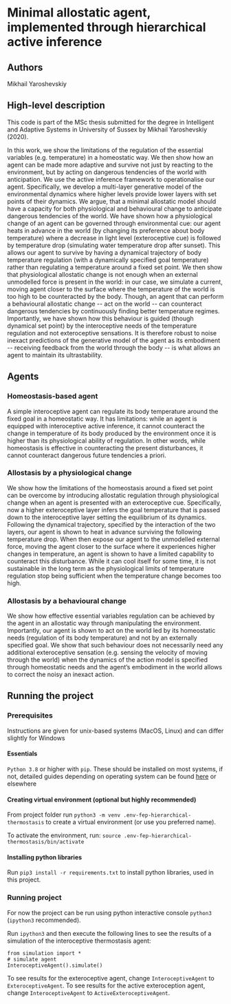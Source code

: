 # Minimal allostatic agent, implemented through hierarchical active inference

## Authors
Mikhail Yaroshevskiy

## High-level description
This code is part of the MSc thesis submitted for the degree in Intelligent and Adaptive Systems in University of Sussex by Mikhail Yaroshevskiy (2020).

In this work, we show the limitations of the regulation of the essential variables (e.g. temperature) in a homeostatic way. We then show how an agent can be made more adaptive and survive not just by reacting to the environment, but by acting on dangerous tendencies of the world with anticipation. We use the active inference framework to operationalise our agent. Specifically, we develop a multi-layer generative model of the environmental dynamics where higher levels provide lower layers with set points of their dynamics. We argue, that a minimal allostatic model should have a capacity for both physiological and behavioural change to anticipate dangerous tendencies of the world. We have shown how a physiological change of an agent can be governed through environmental cue: our agent heats in advance in the world (by changing its preference about body temperature) where a decrease in light level (exteroceptive cue) is followed by temperature drop (simulating water temperature drop after sunset). This allows our agent to survive by having a dynamical trajectory of body temperature regulation (with a dynamically specified goal temperature) rather than regulating a temperature around a fixed set point. We then show that physiological allostatic change is not enough when an external unmodelled force is present in the world: in our case, we simulate a current, moving agent closer to the surface where the temperature of the world is too high to be counteracted by the body. Though, an agent that can perform a behavioural allostatic change -- act on the world -- can counteract dangerous tendencies by continuously finding better temperature regimes. Importantly, we have shown how this behaviour is guided (though dynamical set point) by the interoceptive needs of the temperature regulation and not exteroceptive sensations. It is therefore robust to noise inexact predictions of the generative model of the agent as its embodiment -- receiving feedback from the world through the body -- is what allows an agent to maintain its ultrastability.

## Agents
### Homeostasis-based agent
A simple interoceptive agent can regulate its body temperature around the fixed goal in a homeostatic way. It has limitations: while an agent is equipped with interoceptive active inference, it cannot counteract the change in temperature of its body produced by the environment once it is higher than its physiological ability of regulation. In other words, while homeostasis is effective in counteracting the present disturbances, it cannot counteract dangerous future tendencies a priori.

### Allostasis by a physiological change
We show how the limitations of the homeostasis around a fixed set point can be overcome by introducing allostatic regulation through physiological change when an agent is presented with an exteroceptive cue. Specifically, now a higher exteroceptive layer infers the goal temperature that is passed down to the interoceptive layer setting the equilibrium of its dynamics. Following the dynamical trajectory, specified by the interaction of the two layers, our agent is shown to heat in advance surviving the following temperature drop. When then expose our agent to the unmodelled external force, moving the agent closer to the surface where it experiences higher changes in temperature, an agent is shown to have a limited capability to counteract this disturbance. While it can cool itself for some time, it is not sustainable in the long term as the physiological limits of temperature regulation stop being sufficient when the temperature change becomes too high.

### Allostasis by a behavioural change
We show how effective essential variables regulation can be achieved by the agent in an allostatic way through manipulating the environment. Importantly, our agent is shown to act on the world led by its homeostatic needs (regulation of its body temperature) and not by an externally specified goal. We show that such behaviour does not necessarily need any additional exteroceptive sensation (e.g. sensing the velocity of moving through the world) when the dynamics of the action model is specified through homeostatic needs and the agent’s embodiment in the world allows to correct the noisy an inexact action.

## Running the project

### Prerequisites
Instructions are given for unix-based systems (MacOS, Linux) and can differ slightly for Windows

#### Essentials
`Python 3.8` or higher with `pip`. These should be installed on most systems, if not, detailed guides depending on operating system can be found [here](https://www.makeuseof.com/tag/install-pip-for-python/) or elsewhere

#### Creating virtual environment (optional but highly recommended)
From project folder run 
```python3 -m venv .env-fep-hierarchical-thermostasis```
to create a virtual environment (or use you preferred name).

To activate the environment, run:
 ```source .env-fep-hierarchical-thermostasis/bin/activate```

#### Installing python libraries
Run 
```pip3 install -r requirements.txt```
to install python libraries, used in this project.

### Running project
For now the project can be run using python interactive console `python3` (`ipython3` recommended).

Run `ipython3` and then execute the following lines to see the results of a simulation of the interoceptive thermostasis agent:
```
from simulation import *
# simulate agent
InteroceptiveAgent().simulate()
```

To see results for the exteroceptive agent, change `InteroceptiveAgent` to `ExteroceptiveAgent`.
To see results for the active exteroception agent, change `InteroceptiveAgent` to `ActiveExteroceptiveAgent`.
